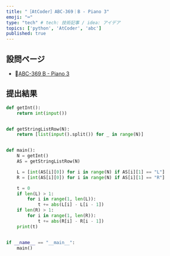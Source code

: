 ```yaml
---
title: "［AtCoder］ABC-369｜B - Piano 3"
emoji: "⌨️"
type: "tech" # tech: 技術記事 / idea: アイデア
topics: ['python', 'AtCoder', 'abc']
published: true
---
```


## 設問ページ

- 🔗[ABC-369 B - Piano 3](https://atcoder.jp/contests/abc369/tasks/abc369_b)

## 提出結果

```python
def getInt():
    return int(input())


def getStringListRow(N):
    return [list(input().split()) for _ in range(N)]


def main():
    N = getInt()
    AS = getStringListRow(N)

    L = [int(AS[i][0]) for i in range(N) if AS[i][1] == "L"]
    R = [int(AS[i][0]) for i in range(N) if AS[i][1] == "R"]

    t = 0
    if len(L) > 1:
        for i in range(1, len(L)):
            t += abs(L[i] - L[i - 1])
    if len(R) > 1:
        for i in range(1, len(R)):
            t += abs(R[i] - R[i - 1])
    print(t)


if __name__ == "__main__":
    main()
```
